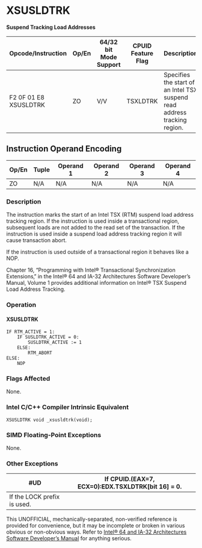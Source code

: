 # XSUSLDTRK

**Suspend Tracking Load Addresses**

| Opcode/Instruction    | Op/En | 64/32 bit Mode Support | CPUID Feature Flag | Description                                                               |
| --------------------- | ----- | ---------------------- | ------------------ | ------------------------------------------------------------------------- |
| F2 0F 01 E8 XSUSLDTRK | ZO    | V/V                    | TSXLDTRK           | Specifies the start of an Intel TSX suspend read address tracking region. |

## Instruction Operand Encoding

| Op/En | Tuple | Operand 1 | Operand 2 | Operand 3 | Operand 4 |
| ----- | ----- | --------- | --------- | --------- | --------- |
| ZO    | N/A   | N/A       | N/A       | N/A       | N/A       |

### Description

The instruction marks the start of an Intel TSX (RTM) suspend load address tracking region. If the instruction is used inside a transactional region, subsequent loads are not added to the read set of the transaction. If the instruction is used inside a suspend load address tracking region it will cause transaction abort.

If the instruction is used outside of a transactional region it behaves like a NOP.

Chapter 16, “Programming with Intel® Transactional Synchronization Extensions‚” in the Intel® 64 and IA-32 Architectures Software Developer’s Manual, Volume 1 provides additional information on Intel® TSX Suspend Load Address Tracking.

### Operation

#### XSUSLDTRK

```
IF RTM_ACTIVE = 1:
    IF SUSLDTRK_ACTIVE = 0:
        SUSLDTRK_ACTIVE := 1
    ELSE:
        RTM_ABORT
ELSE:
    NOP

```

### Flags Affected

None.

### Intel C/C++ Compiler Intrinsic Equivalent

```
XSUSLDTRK void _xsusldtrk(void);

```

### SIMD Floating-Point Exceptions

None.

### Other Exceptions

| #​​​UD                      | If CPUID.(EAX=7, ECX=0):EDX.TSXLDTRK[bit 16] = 0. |
| --------------------------- | ------------------------------------------------- |
| If the LOCK prefix is used. |

This UNOFFICIAL, mechanically-separated, non-verified reference is provided for convenience, but it may be
incomplete or broken in various obvious or non-obvious
ways. Refer to [Intel® 64 and IA-32 Architectures Software Developer’s Manual](https://software.intel.com/en-us/download/intel-64-and-ia-32-architectures-sdm-combined-volumes-1-2a-2b-2c-2d-3a-3b-3c-3d-and-4) for anything serious.
